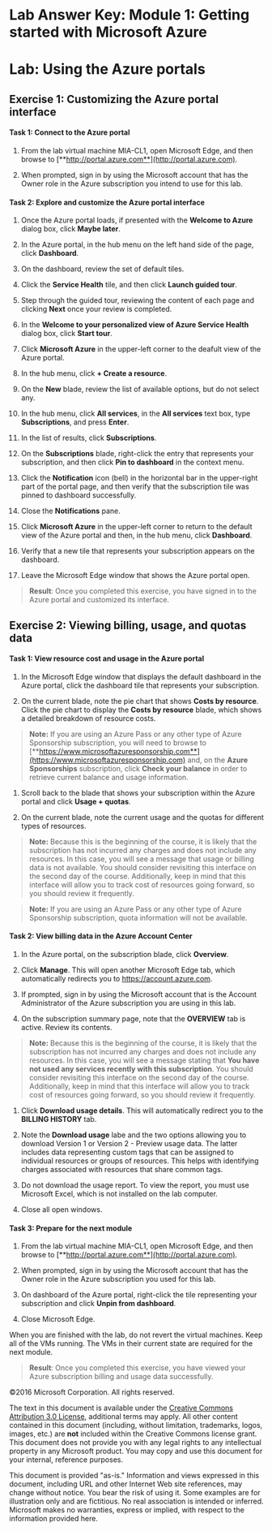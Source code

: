 ﻿# Lab Answer Key:  Module 1: Getting started with Microsoft Azure
# Lab: Using the Azure portals
  
## Exercise 1: Customizing the Azure portal interface
  
#### Task 1: Connect to the Azure portal
  
1. From the lab virtual machine MIA-CL1, open Microsoft Edge, and then browse to [**http://portal.azure.com**](http://portal.azure.com). 

1. When prompted, sign in by using the Microsoft account that has the Owner role in the Azure subscription you intend to use for this lab.


#### Task 2: Explore and customize the Azure portal interface
  
1. Once the Azure portal loads, if presented with the **Welcome to Azure** dialog box, click **Maybe later**. 

1. In the Azure portal, in the hub menu on the left hand side of the page, click **Dashboard**.

1. On the dashboard, review the set of default tiles.

1. Click the **Service Health** tile, and then click **Launch guided tour**. 

1. Step through the guided tour, reviewing the content of each page and clicking **Next** once your review is completed.

1. In the **Welcome to your personalized view of Azure Service Health** dialog box, click **Start tour**. 

1. Click **Microsoft Azure** in the upper-left corner to the deafult view of the Azure portal.

1. In the hub menu, click **+ Create a resource**.

1. On the **New** blade, review the list of available options, but do not select any.

1. In the hub menu, click **All services**, in the **All services** text box, type **Subscriptions**, and press **Enter**.

1. In the list of results, click **Subscriptions**.

1. On the **Subscriptions** blade, right-click the entry that represents your subscription, and then click **Pin to dashboard** in the context menu.

1. Click the **Notification** icon (bell) in the horizontal bar in the upper-right part of the portal page, and then verify that the subscription tile was pinned to dashboard successfully.

1. Close the **Notifications** pane.

1. Click **Microsoft Azure** in the upper-left corner to return to the default view of the Azure portal and then, in the hub menu, click **Dashboard**.

1. Verify that a new tile that represents your subscription appears on the dashboard.

1. Leave the Microsoft Edge window that shows the Azure portal open.

> **Result**: Once you completed this exercise, you have signed in to the Azure portal and customized its interface.


## Exercise 2: Viewing billing, usage, and quotas data
  
#### Task 1: View resource cost and usage in the Azure portal
  
1. In the Microsoft Edge window that displays the default dashboard in the Azure portal, click the dashboard tile that represents your subscription.

1. On the current blade, note the pie chart that shows **Costs by resource**. Click the pie chart to display the **Costs by resource** blade, which shows a detailed breakdown of resource costs.

> **Note:** If you are using an Azure Pass or any other type of Azure Sponsorship subscription, you will need to browse to [**https://www.microsoftazuresponsorship.com**](https://www.microsoftazuresponsorship.com) and,  on the **Azure Sponsorships** subscription, click **Check your balance** in order to retrieve current balance and usage information. 

1. Scroll back to the blade that shows your subscription within the Azure portal and click **Usage + quotas**. 

1. On the current blade, note the current usage and the quotas for different types of resources.
 
> **Note:** Because this is the beginning of the course, it is likely that the subscription has not incurred any charges and does not include any resources. In this case, you will see a message that usage or billing data is not available. You should consider revisiting this interface on the second day of the course. Additionally, keep in mind that this interface will allow you to track cost of resources going forward, so you should review it frequently.

> **Note:** If you are using an Azure Pass or any other type of Azure Sponsorship subscription, quota information will not be available.


#### Task 2: View billing data in the Azure Account Center
  
1. In the Azure portal, on the subscription blade, click **Overview**.

1. Click **Manage**. This will open another Microsoft Edge tab, which automatically redirects you to https://account.azure.com.

1. If prompted, sign in by using the Microsoft account that is the Account Administrator of the Azure subscription you are using in this lab.

1. On the subscription summary page, note that the **OVERVIEW** tab is active. Review its contents.

> **Note:** Because this is the beginning of the course, it is likely that the subscription has not incurred any charges and does not include any resources. In this case, you will see a message stating that **You have not used any services recently with this subscription**. You should consider revisiting this interface on the second day of the course. Additionally, keep in mind that this interface will allow you to track cost of resources going forward, so you should review it frequently.

1. Click **Download usage details**. This will automatically redirect you to the **BILLING HISTORY** tab.

1. Note the **Download usage** labe and the two options allowing you to download Version 1 or Version 2 - Preview usage data. The latter includes data representing custom tags that can be assigned to individual resources or groups of resources. This helps with identifying charges associated with resources that share common tags.

1. Do not download the usage report. To view the report, you must use Microsoft Excel, which is not installed on the lab computer.

1. Close all open windows.


#### Task 3: Prepare for the next module
  
1. From the lab virtual machine MIA-CL1, open Microsoft Edge, and then browse to [**http://portal.azure.com**](http://portal.azure.com). 

1. When prompted, sign in by using the Microsoft account that has the Owner role in the Azure subscription you used for this lab.

1. On dashboard of the Azure portal, right-click the tile representing your subscription and click **Unpin from dashboard**.

1. Close Microsoft Edge.

When you are finished with the lab, do not revert the virtual machines. Keep all of the VMs running. The VMs in their current state are required for the next module.

> **Result**: Once you completed this exercise, you have viewed your Azure subscription billing and usage data successfully.



©2016 Microsoft Corporation. All rights reserved.

The text in this document is available under the [Creative Commons Attribution 3.0 License](https://creativecommons.org/licenses/by/3.0/legalcode "Creative Commons Attribution 3.0 License"), additional terms may apply.  All other content contained in this document (including, without limitation, trademarks, logos, images, etc.) are **not** included within the Creative Commons license grant.  This document does not provide you with any legal rights to any intellectual property in any Microsoft product. You may copy and use this document for your internal, reference purposes.

This document is provided "as-is." Information and views expressed in this document, including URL and other Internet Web site references, may change without notice. You bear the risk of using it. Some examples are for illustration only and are fictitious. No real association is intended or inferred. Microsoft makes no warranties, express or implied, with respect to the information provided here.

